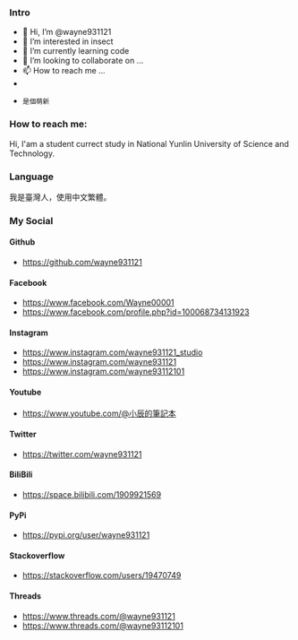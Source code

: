 ### Intro
- 👋 Hi, I’m @wayne931121
- 👀 I’m interested in insect
- 🌱 I’m currently learning code
- 💞️ I’m looking to collaborate on ...
- 📫 How to reach me ...
-     
-     是個萌新

<!---
wayne931121/wayne931121 is a ✨ special ✨ repository because its `README.md` (this file) appears on your GitHub profile.
You can click the Preview link to take a look at your changes.
--->

### How to reach me:

Hi, I'am a student currect study in National Yunlin University of Science and Technology.

### Language

我是臺灣人，使用中文繁體。

### My Social
#### Github
- https://github.com/wayne931121
#### Facebook
- https://www.facebook.com/Wayne00001
- https://www.facebook.com/profile.php?id=100068734131923
#### Instagram
- https://www.instagram.com/wayne931121_studio
- https://www.instagram.com/wayne931121
- https://www.instagram.com/wayne93112101
#### Youtube
- https://www.youtube.com/@小辰的筆記本
#### Twitter
- https://twitter.com/wayne931121
#### BiliBili
- https://space.bilibili.com/1909921569
#### PyPi
- https://pypi.org/user/wayne931121
#### Stackoverflow
- https://stackoverflow.com/users/19470749
#### Threads
- https://www.threads.com/@wayne931121
- https://www.threads.com/@wayne93112101
